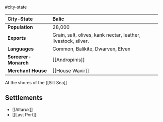 #city-state 

| City-State | Balic |
|:-|:-|
| **Population** | 28,000 |
| **Exports** | Grain, salt, olives, kank nectar, leather, livestock, silver. |
| **Languages** | Common, Balikite, Dwarven, Elven |
| **Sorcerer-Monarch** | [[Andropinis]] |
| **Merchant House** | [[House Wavir]] |

At the shores of the [[Silt Sea]]

## Settlements
- [[Altaruk]]
- [[Last Port]]
